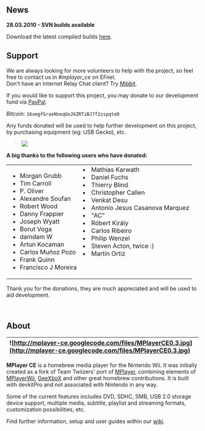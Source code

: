 ## News ##

**28.03.2010 - SVN builds available**

Download the latest compiled builds [here](http://code.google.com/p/mplayer-ce/downloads/list).

## Support ##

We are always looking for more volunteers to help with the project, so feel free to contact us in _#mplayer\_ce_ on EFnet.<br />
Don't have an Internet Relay Chat client? Try [Mibbit](http://mibbit.com/?channel=%23mplayer_ce&server=irc.efnet.net).

If you would like to support this project, you may donate to our development fund via [PayPal](https://www.paypal.com/cgi-bin/webscr?cmd=_s-xclick&hosted_button_id=WLVX2VMAXYKD2).

_Bitcoin:_ `16xmgfGraeNneqUoJ6ZRTiBJ7f2zspqteD`

Any funds donated will be used to help further development on this project, by purchasing equipment (eg: USB Gecko), etc.

> [![](http://www.paypal.com/en_US/i/btn/btn_donate_LG.gif)](https://www.paypal.com/cgi-bin/webscr?cmd=_s-xclick&hosted_button_id=WLVX2VMAXYKD2)

**A big thanks to the following users who have donated:**
<table cellpadding='0' width='50%' cellspacing='0'><tr valign='top'><td>
<ul><li>Morgan Grubb<br>
</li><li>Tim Carroll<br>
</li><li>P. Oliver<br>
</li><li>Alexandre Soufan<br>
</li><li>Robert Wood<br>
</li><li>Danny Frappier<br>
</li><li>Joseph Wyatt<br>
</li><li>Borut Voga<br>
</li><li>damdam W<br>
</li><li>Artun Kocaman<br>
</li><li>Carlos Muñoz Pozo<br>
</li><li>Frank Quinn<br>
</li><li>Francisco J Moreira<br>
</td><td>
</li><li>Mathias Karwath<br>
</li><li>Daniel Fuchs<br>
</li><li>Thierry Blind<br>
</li><li>Christopher Callen<br>
</li><li>Venkat Desu<br>
</li><li>Antonio Jesus Casanova Marquez<br>
</li><li>"AC"<br>
</li><li>Róbert Király<br>
</li><li>Carlos Ribeiro<br>
</li><li>Philip Wenzel<br>
</li><li>Steven Acton, twice :)<br>
</li><li>Martin Ortiz<br>
</td></tr></table></li></ul>

Thank you for the donations, they are much appreciated and will be used to aid development.

<br />

## About ##

| ![http://mplayer-ce.googlecode.com/files/MPlayerCE0.3.jpg](http://mplayer-ce.googlecode.com/files/MPlayerCE0.3.jpg) |
|:--------------------------------------------------------------------------------------------------------------------|

**MPlayer CE** is a homebrew media player for the Nintendo Wii. It was initially created as a fork of Team Twiizers' port of [MPlayer](http://www.mplayerhq.hu/), combining elements of [MPlayerWii](http://www.wiibrew.org/wiki/MPlayerWii), [GeeXboX](http://www.wiibrew.org/wiki/GeeXboX) and other great homebrew contributions. It is built with devkitPro and not associated with Nintendo in any way.

Some of the current features includes DVD, SDHC, SMB, USB 2.0 storage device support, multiple media, subtitle, playlist and streaming formats, customization possibilities, etc.

Find further information, setup and user guides within our [wiki](http://code.google.com/p/mplayer-ce/w/list).